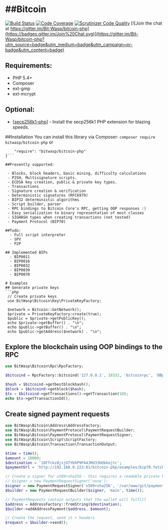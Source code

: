  
##Bitcoin
=======
[![Build Status](https://scrutinizer-ci.com/g/bit-wasp/bitcoin-php/badges/build.png?b=master)](https://scrutinizer-ci.com/g/bit-wasp/bitcoin-php/build-status/master)
[![Code Coverage](https://scrutinizer-ci.com/g/bit-wasp/bitcoin-php/badges/coverage.png?b=master)](https://scrutinizer-ci.com/g/bit-wasp/bitcoin-php/?branch=master)
[![Scrutinizer Code Quality](https://scrutinizer-ci.com/g/Bit-Wasp/bitcoin-php/badges/quality-score.png?b=master)](https://scrutinizer-ci.com/g/Bit-Wasp/bitcoin-php/?branch=master)
[![Join the chat at https://gitter.im/Bit-Wasp/bitcoin-php](https://badges.gitter.im/Join%20Chat.svg)](https://gitter.im/Bit-Wasp/bitcoin-php?utm_source=badge&utm_medium=badge&utm_campaign=pr-badge&utm_content=badge)
 
## Requirements:
 * PHP 5.4+
 * Composer
 * ext-gmp
 * ext-mcrypt

## Optional:
 * [[secp256k1-php](https://github.com/Bit-Wasp/secp256k1-php)] - Install the secp256k1 PHP extension for blazing speeds.

##Installation
You can install this library via Composer:
`composer require bitwasp/bitcoin-php`
or 
```{
    "require": "bitwasp/bitcoin-php"
}```

##Presently supported:

 - Blocks, block headers, basic mining, difficulty calculations
 - P2SH, Multisignature scripts.
 - ECDSA key creation, public & private key types. 
 - Transactions
 - Signature creation & verification 
 - Deterministic signatures (RFC6979)
 - BIP32 deterministic algorithms
 - Script builder, parser
 - RPC bindings to Bitcoin Core's RPC, getting OOP responses :)
 - Easy serialization to binary representation of most classes
 - SIGHASH types when creating transactions (not tested)
 - Payment Protocol (BIP70)

##Todo:
  - Full script interpreter
  - SPV
  - P2P
  
## Implemented BIPs
  - BIP0011
  - BIP0016
  - BIP0032
  - BIP0039
  - BIP0070
  
# Examples  
## Generate private keys
```php
 // Create private keys
 use BitWasp\Bitcoin\Key\PrivateKeyFactory;
 
 $network = Bitcoin::GetNetwork();
 $private = PrivateKeyFactory:create(true);
 $public = $private->getPublicKey();
 echo $private->getBuffer() . "\n";
 echo $public->getBuffer() . "\n";
 echo $public->getAddress($network) . "\n";
```

## Explore the blockchain using OOP bindings to the RPC
```php
use BitWasp\Bitcoin\Rpc\RpcFactory;

$bitcoind = RpcFactory::bitcoind('127.0.0.1', 18332, 'bitcoinrpc', 'BBpsLqmCCx7Vp8sRd5ygDxFkHZBgWLTTi55QwWgN6Ng6');

$hash = $bitcoind->getbestblockhash();
$block = $bitcoind->getblock($hash);
$tx = $bitcoind->getTransactions()->getTransaction(10);
echo $tx->getTransactionId();
```

## Create signed payment requests 
```php
use BitWasp\Bitcoin\Address\AddressFactory;
use BitWasp\Bitcoin\PaymentProtocol\PaymentRequestBuilder;
use BitWasp\Bitcoin\PaymentProtocol\PaymentRequestSigner;
use BitWasp\Bitcoin\Script\ScriptFactory;
use BitWasp\Bitcoin\Transaction\TransactionOutput;

$time = time();
$amount = 10000;
$destination = '18Ffckz8jsjU7YbhP9P44JMd33Hdkkojtc';
$paymentUrl = 'http://192.168.0.223:81/bitcoin-php/examples/bip70.fetch.php?time=' . $time;

// Create a signer for x509+sha256 - this requires a readable private key and certificate chain.
// $signer = new PaymentRequestSigner('none');
$signer = new PaymentRequestSigner('x509+sha256', '/var/www/git/paymentrequestold/.keys/ssl.key', '/var/www/git/paymentrequestold/.keys/ssl.pem');
$builder = new PaymentRequestBuilder($signer, 'main', time());

// PaymentRequests contain outputs that the wallet will fulfill
$address = AddressFactory::fromString($destination);
$builder->addAddressPayment($address, $amount);

// Create the request, send it + headers
$request = $builder->send();

```
